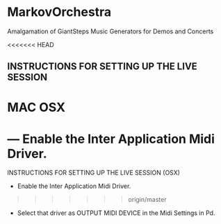 # MarkovOrchestra
Amalgamation of GiantSteps Music Generators for Demos and Concerts



<<<<<<< HEAD

## INSTRUCTIONS FOR SETTING UP THE LIVE SESSION

MAC OSX
=======

— Enable the Inter Application Midi Driver.
=======
INSTRUCTIONS FOR SETTING UP THE LIVE SESSION (OSX)

- Enable the Inter Application Midi Driver.
>>>>>>> origin/master
- Select that driver as OUTPUT MIDI DEVICE in the Midi Settings in Pd.
